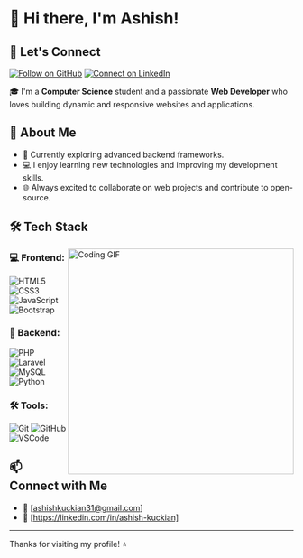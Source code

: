 # 👋 Hi there, I'm Ashish!

## 📲 Let's Connect

[![Follow on GitHub](https://img.shields.io/github/followers/yourusername?label=Follow&style=social)](https://github.com/ashishuckian)
[![Connect on LinkedIn](https://img.shields.io/badge/Connect-LinkedIn-blue?logo=linkedin&style=flat-square)](https://www.linkedin.com/in/ashish-kuckian/)

🎓 I'm a **Computer Science** student and a passionate **Web Developer** who loves building dynamic and responsive websites and applications.


## 🚀 About Me

- 🌱 Currently exploring advanced backend frameworks.
- 💻 I enjoy learning new technologies and improving my development skills.
- 🌐 Always excited to collaborate on web projects and contribute to open-source.

## 🛠️ Tech Stack

<img align="right" src="https://media1.giphy.com/media/v1.Y2lkPTc5MGI3NjExNTZjaTN5aHIxbngyZXQ2aGpmMWx3ZmVsZ3ozcmpycndtN2lqNmNrNCZlcD12MV9pbnRlcm5hbF9naWZfYnlfaWQmY3Q9Zw/26tn33aiTi1jkl6H6/giphy.gif" width="400" alt="Coding GIF" />

### 💻 Frontend:
![HTML5](https://img.shields.io/badge/HTML5-E34F26?style=flat-square&logo=html5&logoColor=white)
![CSS3](https://img.shields.io/badge/CSS3-1572B6?style=flat-square&logo=css3&logoColor=white)
![JavaScript](https://img.shields.io/badge/JavaScript-F7DF1E?style=flat-square&logo=javascript&logoColor=black)
![Bootstrap](https://img.shields.io/badge/Bootstrap-563D7C?style=flat-square&logo=bootstrap&logoColor=white)

### 🧠 Backend:
![PHP](https://img.shields.io/badge/PHP-777BB4?style=flat-square&logo=php&logoColor=white)
![Laravel](https://img.shields.io/badge/Laravel-F55247?style=flat-square&logo=laravel&logoColor=white)
![MySQL](https://img.shields.io/badge/MySQL-00758F?style=flat-square&logo=mysql&logoColor=white)
![Python](https://img.shields.io/badge/Python-3776AB?style=flat-square&logo=python&logoColor=white)

### 🛠️ Tools:
![Git](https://img.shields.io/badge/Git-F05032?style=flat-square&logo=git&logoColor=white)
![GitHub](https://img.shields.io/badge/GitHub-181717?style=flat-square&logo=github&logoColor=white)
![VSCode](https://img.shields.io/badge/VS%20Code-007ACC?style=flat-square&logo=visual-studio-code&logoColor=white)



## 📫 Connect with Me

- 📧 [ashishkuckian31@gmail.com]
- 💼 [https://linkedin.com/in/ashish-kuckian]

---

Thanks for visiting my profile! ⭐️
